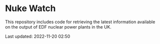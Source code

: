 # Nuke Watch

This repository includes code for retrieving the latest information available on the output of EDF nuclear power plants in the UK.

Last updated: 2022-11-20 02:50